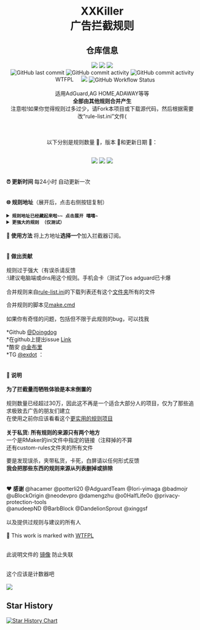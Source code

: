 <h1 align="center">XXKiller<br>广告拦截规则</h1>
<div align="center">
<h2 align="center">仓库信息</h2>
<img src='https://img.shields.io/github/stars/DoingDog/XXKiller?color=yellow&style=flat-square'>
<img src='https://img.shields.io/github/forks/DoingDog/XXKiller?color=orange&style=flat-square'>
<img src='https://img.shields.io/github/issues/DoingDog/XXKiller?color=green&style=flat-square'>
<br>
<img alt="GitHub last commit" src="https://img.shields.io/github/last-commit/DoingDog/XXKiller/main?style=flat-square">
<img alt="GitHub commit activity" src="https://img.shields.io/github/commit-activity/w/DoingDog/XXKiller/main?style=flat-square">  
<img alt="GitHub commit activity" src="https://data.jsdelivr.com/v1/package/gh/DoingDog/XXKiller/badge?style=rounded&style=flat-square">  
<br>
<a href="http://www.wtfpl.net/"><img
       src="http://www.wtfpl.net/wp-content/uploads/2012/12/wtfpl-badge-4.png"
       width="80" height="15" alt="WTFPL" /></a>
<img src="https://img.shields.io/github/languages/code-size/DoingDog/XXKiller?color=blueviolet&style=flat-square">
<img alt="GitHub Workflow Status" src="https://img.shields.io/github/workflow/status/DoingDog/XXKiller/cron%20update?style=flat-square">
</div>
<div align="center">
<br>适用AdGuard,AG HOME,ADAWAY等等<br/><strong>
全部由其他规则合并产生<br/></strong>
注意啦!如果你觉得规则过多过少，请Fork本项目或下载源代码，然后根据需要改“rule-list.ini”文件(<br/><br/>
<br/>

以下分别是规则数量 🧮，版本 📃和更新日期 📅： <br/> <br/></div>
<div align="center">
<img src='https://img.shields.io/endpoint?url=https://raw.githubusercontent.com/DoingDog/XXKiller/main/changelog/w/num&style=flat-square'>
<img src='https://img.shields.io/endpoint?url=https://raw.githubusercontent.com/DoingDog/XXKiller/main/changelog/w/ver&style=flat-square'>
<img src='https://img.shields.io/endpoint?url=https://raw.githubusercontent.com/DoingDog/XXKiller/main/changelog/w/date&style=flat-square'>
</div>
<strong><br><br>⏰ 更新时间 </strong>每24小时 自动更新一次<br/><br/><br/>
<strong>🌐 规则地址</strong>（展开后，点击右侧按钮复制）<br/><br/>
<details><summary><strong><code>规则地址已经藏起来啦~~ 点击展开 嘻嘻~</code></strong></summary></code>
<br>  

美国 Github raw（无更新延迟） （国内需代理 下载用时 2秒）   
```
https://raw.githubusercontent.com/DoingDog/XXKiller/main/w.txt
```
泛播 Cloudflare（无更新延迟） （建议 稳定，下载用时 10秒）   
```
https://p.xxoo.skin/w.txt
```
中国香港 iQ Raw（少量更新延迟） （建议 不稳定，下载用时 4秒）
```
https://raw.iqiq.io/DoingDog/XXKiller/main/w.txt
```
国际 jsdelivr（12小时更新延迟） （稳定，下载用时 18秒）  
```
https://gcore.jsdelivr.net/gh/DoingDog/XXKiller@main/w.txt
```
日本 ghproxy（12小时更新延迟） （不稳定，下载用时 20秒） 
```
https://ghproxy.com/https://raw.githubusercontent.com/DoingDog/XXKiller/main/w.txt
```
<br><br>--------------------

</details>
<details><summary><strong><code>更强大的规则 （仅测试）</code></strong></summary></code>
<br><br>将上述规则链接最后的 w.txt 换成 f.txt 可以得到更强大的规则（Full）
<br><br>合并 w.txt 与一些激进的规则
<br><br>可能引起严重卡顿，死机。仅供测试使用。
<br><br>--------------------
</details>
<br/><strong>🚗 使用方法 </strong>将上方地址<strong>选择一个</strong>加入拦截器订阅。<br/>
<br/><br/>
<strong>🤝 做出贡献<br></strong><br>
规则过于强大（有误杀请反馈<br/>:\建议电脑端或dns用这个规则。手机会卡（测试了ios adguard已卡爆<br/>
<br/>
合并规则来自<a href=https://github.com/DoingDog/XXKiller/blob/mae/RMaker/w/rule-list.ini>rule-list.ini</a>的下载列表还有这个<a href=https://github.com/DoingDog/XXKiller/tree/mae/RMaker/w/custom-rules>文件夹</a>所有的文件<br/>

合并规则的脚本见<a href=https://github.com/DoingDog/XXKiller/blob/mae/RMaker/make.cmd>make.cmd</a><br/><br/>
如果你有奇怪的问题，包括但不限于此规则的bug，可以找我<br>
<br>*Github [@Doingdog](https://github.com/DoingDog) 
<br>*在github上提出issue [Link](https://github.com/DoingDog/XXKiller/issues/new/choose)
<br>*酷安 [@金布里](http://www.coolapk.com/u/3410257) 
<br>*TG [@exdot](https://t.me/exdot) ：\
  <br/><br/><strong>🚧 说明</strong><br/><br>
<strong>为了拦截量而牺牲体验是本末倒置的</strong><br><br>规则数量已经超过30万，因此这不再是一个适合大部分人的项目，仅为了那些追求极致去广告的朋友们建立<br/>
  在使用之前你应该看看这个<a href=https://github.com/Cats-Team/AdRules>更实用的规则项目</a><br/>
<br/><strong>关于私货: 所有规则的来源只有两个地方<br/></strong>
一个是RMaker的ini文件中指定的链接（注释掉的不算<br/>
还有custom-rules文件夹的所有文件<br/>

要是发现误杀，夹带私货，卡死，白屏请以任何形式反馈<br/>
<strong>我会把那些东西的规则来源从列表删掉或排除<br/></strong><br/><br/>
<strong>❤️ 感谢</strong> @hacamer @potterli20 @AdguardTeam @Iori-yimaga @badmojr <br>
@uBlockOrigin @neodevpro @damengzhu @o0HalfLife0o @privacy-protection-tools<br>
@anudeepND @BarbBlock @DandelionSprout @xinggsf<br>
<br>以及提供过规则与建议的所有人
<br><br>📄 This work is marked with <a href="http://www.wtfpl.net/" target="_blank" rel="license noopener noreferrer" style="display:inline-block;">WTFPL</a>

<br>此说明文件的 <a href=https://hub.gitslow.tk/DoingDog/XXKiller/blob/mae/README.md>镜像</a> 防止失联

<br/>这个应该是计数器吧<br/><br/>
![](https://count.getloli.com/get/@xx?theme=asoul)
## Star History

[![Star History Chart](https://api.star-history.com/svg?repos=doingdog/xxkiller&type=Timeline)](https://star-history.com/#doingdog/xxkiller&Timeline)

